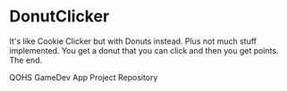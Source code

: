 # DonutClicker

It's like Cookie Clicker but with Donuts instead. Plus not much stuff implemented. You get a donut that you can click and then you get points. The end.

QOHS GameDev App Project Repository
